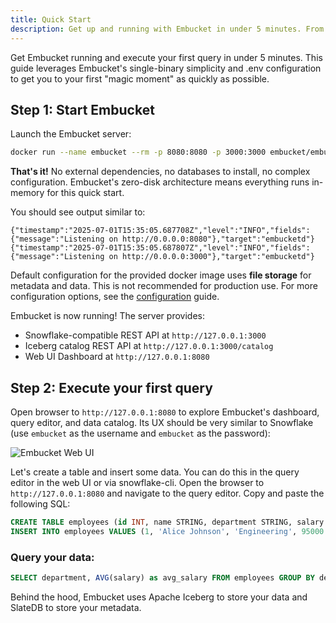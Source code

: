 ```yaml
---
title: Quick Start
description: Get up and running with Embucket in under 5 minutes. From download to first query with zero dependencies.
---
```


Get Embucket running and execute your first query in under 5 minutes. This guide leverages Embucket's single-binary simplicity and .env configuration to get you to your first "magic moment" as quickly as possible.

## Step 1: Start Embucket

Launch the Embucket server:

```bash
docker run --name embucket --rm -p 8080:8080 -p 3000:3000 embucket/embucket 
```

**That's it!** No external dependencies, no databases to install, no complex configuration. Embucket's zero-disk architecture means everything runs in-memory for this quick start.

You should see output similar to:
```
{"timestamp":"2025-07-01T15:35:05.687708Z","level":"INFO","fields":{"message":"Listening on http://0.0.0.0:8080"},"target":"embucketd"}
{"timestamp":"2025-07-01T15:35:05.687807Z","level":"INFO","fields":{"message":"Listening on http://0.0.0.0:3000"},"target":"embucketd"}
```

Default configuration for the provided docker image uses **file storage** for metadata and data. This is not recommended for production use. For more configuration options, see the [configuration](/docs/getting-started/configuration) guide.

Embucket is now running! The server provides:
- Snowflake-compatible REST API at `http://127.0.0.1:3000`
- Iceberg catalog REST API at `http://127.0.0.1:3000/catalog`  
- Web UI Dashboard at `http://127.0.0.1:8080`

## Step 2: Execute your first query

Open browser to `http://127.0.0.1:8080` to explore Embucket's dashboard, query editor, and data catalog. Its UX should be very similar to Snowflake (use `embucket` as the username and `embucket` as the password):

![Embucket Web UI](/assets/quick-start-ui.png)

Let's create a table and insert some data. You can do this in the query editor in the web UI or via snowflake-cli. Open the browser to `http://127.0.0.1:8080` and navigate to the query editor. Copy and paste the following SQL:

```sql
CREATE TABLE employees (id INT, name STRING, department STRING, salary DECIMAL(10,2));
INSERT INTO employees VALUES (1, 'Alice Johnson', 'Engineering', 95000.00), (2, 'Bob Smith', 'Marketing', 75000.00), (3, 'Carol Davis', 'Engineering', 98000.00);
```

### Query your data:

```sql
SELECT department, AVG(salary) as avg_salary FROM employees GROUP BY department ORDER BY avg_salary DESC
```

Behind the hood, Embucket uses Apache Iceberg to store your data and SlateDB to store your metadata. 